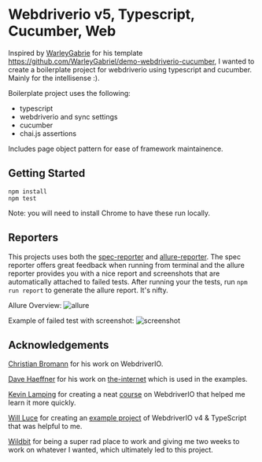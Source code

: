 # Webdriverio v5, Typescript, Cucumber, Web

Inspired by [WarleyGabrie](https://github.com/WarleyGabriel) for his template https://github.com/WarleyGabriel/demo-webdriverio-cucumber, I wanted to create a boilerplate project for webdriverio using typescript and cucumber. Mainly for the intellisense :).

Boilerplate project uses the following:

- typescript
- webdriverio and sync settings
- cucumber
- chai.js assertions

Includes page object pattern for ease of framework maintainence.

## Getting Started

```
npm install
npm test
```

Note: you will need to install Chrome to have these run locally.

## Reporters

This projects uses both the [spec-reporter](https://webdriver.io/docs/spec-reporter.html) and [allure-reporter](https://webdriver.io/docs/allure-reporter.html). The spec reporter offers great feedback when running from terminal and the allure reporter provides you with a nice report and screenshots that are automatically attached to failed tests. After running your the tests, run `npm run report` to generate the allure report. It's nifty.

Allure Overview:
![allure](https://github.com/jpolley/WebdriverIO_v5_TypeScript/blob/master/src/assets/allure.png)

Example of failed test with screenshot:
![screenshot](https://github.com/jpolley/WebdriverIO_v5_TypeScript/blob/master/src/assets/screenshot.png)

## Acknowledgements

[Christian Bromann](https://github.com/christian-bromann) for his work on WebdriverIO.

[Dave Haeffner](https://github.com/tourdedave) for his work on [the-internet](http://the-internet.herokuapp.com) which is used in the examples.

[Kevin Lamping](https://github.com/klamping) for creating a neat [course](https://learn.webdriver.io/) on WebdriverIO that helped me learn it more quickly.

[Will Luce](https://github.com/WillLuce) for creating an [example project](https://github.com/WillLuce/WebdriverIO_Typescript) of WebdriverIO v4 & TypeScript that was helpful to me.

[Wildbit](https://wildbit.com/) for being a super rad place to work and giving me two weeks to work on whatever I wanted, which ultimately led to this project.
